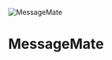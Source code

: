 ![MessageMate](https://github.com/user-attachments/assets/8dec4be8-fcd4-4ce1-bb37-6cf915e12cf1)

# MessageMate
